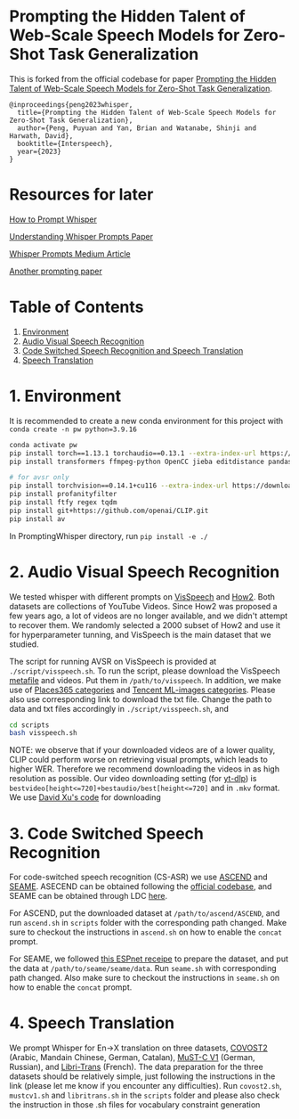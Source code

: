 
# Prompting the Hidden Talent of Web-Scale Speech Models for Zero-Shot Task Generalization
This is forked from the official codebase for paper [Prompting the Hidden Talent of Web-Scale Speech Models
for Zero-Shot Task Generalization](https://arxiv.org/abs/2305.11095).

```
@inproceedings{peng2023whisper,
  title={Prompting the Hidden Talent of Web-Scale Speech Models for Zero-Shot Task Generalization},
  author={Peng, Puyuan and Yan, Brian and Watanabe, Shinji and Harwath, David},
  booktitle={Interspeech},
  year={2023}
}
```
# Resources for later
[How to Prompt Whisper](https://cookbook.openai.com/examples/whisper_prompting_guide)

[Understanding Whisper Prompts Paper](https://arxiv.org/pdf/2406.05806)

[Whisper Prompts Medium Article](https://medium.com/axinc-ai/prompt-engineering-in-whisper-6bb18003562d)

[Another prompting paper](https://arxiv.org/html/2312.08079v2)

# Table of Contents
1. [Environment](#1-environment)
2. [Audio Visual Speech Recognition](#2-audio-visual-speech-recognition)
3. [Code Switched Speech Recognition and Speech Translation](#3-code-switched-speech-recognition)
4. [Speech Translation](#4-speech-translation)


# 1. Environment
It is recommended to create a new conda environment for this project with `conda create -n pw python=3.9.16`

```bash
conda activate pw
pip install torch==1.13.1 torchaudio==0.13.1 --extra-index-url https://download.pytorch.org/whl/cu116
pip install transformers ffmpeg-python OpenCC jieba editdistance pandas inflect sacrebleu more-itertools 

# for avsr only
pip install torchvision==0.14.1+cu116 --extra-index-url https://download.pytorch.org/whl/cu116
pip install profanityfilter
pip install ftfy regex tqdm
pip install git+https://github.com/openai/CLIP.git
pip install av
```

In PromptingWhisper directory, run `pip install -e ./`

# 2. Audio Visual Speech Recognition
We tested whisper with different prompts on [VisSpeech](https://arxiv.org/abs/2206.07684) and [How2](https://arxiv.org/abs/1811.00347). Both datasets are collections of YouTube Videos. Since How2 was proposed a few years ago, a lot of videos are no longer available, and we didn't attempt to recover them. We randomly selected a 2000 subset of How2 and use it for hyperparameter tunning, and VisSpeech is the main dataset that we studied.

The script for running AVSR on VisSpeech is provided at `./script/visspeech.sh`. To run the script, please download the VisSpeech [metafile](https://gabeur.github.io/data/VisSpeech.zip) and videos. Put them in `/path/to/visspeech`. In addition, we make use of [Places365 categories](https://github.com/CSAILVision/places365/blob/master/categories_places365.txt) and [Tencent ML-images categories](https://github.com/Tencent/tencent-ml-images/blob/master/data/dictionary_and_semantic_hierarchy.txt). Please also use corresponding link to download the txt file. Change the path to data and txt files accordingly in `./script/visspeech.sh`, and

```bash
cd scripts
bash visspeech.sh
```

NOTE: we observe that if your downloaded videos are of a lower quality, CLIP could perform worse on retrieving visual prompts, which leads to higher WER. Therefore we recommend downloading the videos in as high resolution as possible. Our video downloading setting (for [yt-dlp](https://github.com/yt-dlp/yt-dlp)) is `bestvideo[height<=720]+bestaudio/best[height<=720]` and in `.mkv` format. We use [David Xu's code](https://github.com/DavidXu9000/yt-dl) for downloading

# 3. Code Switched Speech Recognition
For code-switched speech recognition (CS-ASR) we use [ASCEND](https://arxiv.org/abs/2112.06223) and [SEAME](https://www.isca-speech.org/archive/pdfs/interspeech_2010/lyu10_interspeech.pdf). ASECEND can be obtained following the [official codebase](https://github.com/HLTCHKUST/ASCEND), and SEAME can be obtained through LDC [here](https://catalog.ldc.upenn.edu/LDC2015S04).

For ASCEND, put the downloaded dataset at `/path/to/ascend/ASCEND`, and run `ascend.sh` in `scripts` folder with the corresponding path changed. Make sure to checkout the instructions in `ascend.sh` on how to enable the `concat` prompt.

For SEAME, we followed [this ESPnet receipe](https://github.com/espnet/espnet/tree/master/egs2/seame/asr1) to prepare the dataset, and put the data at `/path/to/seame/seame/data`. Run `seame.sh` with corresponding path changed. Also make sure to checkout the instructions in `seame.sh` on how to enable the `concat` prompt.

# 4. Speech Translation
We prompt Whisper for En->X translation on three datasets, [COVOST2](https://github.com/facebookresearch/covost) (Arabic, Mandain Chinese, German, Catalan), [MuST-C V1](https://ict.fbk.eu/must-c/) (German, Russian), and [Libri-Trans](https://github.com/alicank/Translation-Augmented-LibriSpeech-Corpus) (French). The data preparation for the three datasets should be relatively simple, just following the instructions in the link (please let me know if you encounter any difficulties). Run `covost2.sh`, `mustcv1.sh` and `libritrans.sh` in the `scripts` folder and please also check the instruction in those .sh files for vocabulary constraint generation
